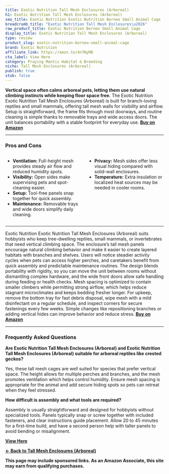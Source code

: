 ```yaml
---
title: Exotic Nutrition Tall Mesh Enclosures (Arboreal)
h1: Exotic Nutrition Tall Mesh Enclosures (Arboreal)
seo_title: Exotic Nutrition Exotic Nutrition Borneo Small Animal Cage
breadcrumb_title: "Exotic Nutrition Tall Mesh Enclosures\u2026"
raw_product_title: Exotic Nutrition Borneo Small Animal Cage
display_title: Exotic Nutrition Tall Mesh Enclosures (Arboreal)
type: review
product_slug: exotic-nutrition-borneo-small-animal-cage
brand: Exotic Nutrition
affiliate_link: https://amzn.to/4n7NyM8
cta_label: View Here
category: Praying Mantis Habitat & Breeding
niche: Tall Mesh Enclosures (Arboreal)
publish: true
stub: false
---
```


<div id="intro" class="full-width">
  <p><strong>Vertical space often calms arboreal pets, letting them use natural climbing instincts while keeping floor space free.</strong> The Exotic Nutrition Exotic Nutrition Tall Mesh Enclosures (Arboreal) is built for branch-loving reptiles and small mammals, offering tall mesh walls for visibility and airflow. Setup is straightforward, the frame fits through most doorways, and routine cleaning is simple thanks to removable trays and wide access doors. The unit balances portability with a stable footprint for everyday use. <a href="https://amzn.to/4n7NyM8" rel="nofollow sponsored noopener" target="_blank"><strong>Buy on Amazon</strong></a></p>
</div>

<hr />
<h3 id="pros-cons">Pros and Cons</h3>
<div class="pc-grid" style="display:grid;grid-template-columns:1fr 1fr;gap:16px;">
  <ul>
    <li><strong>Ventilation:</strong> Full-height mesh provides steady air flow and reduced humidity spots.</li>
    <li><strong>Visibility:</strong> Open sides make supervising pets and spot-cleaning easier.</li>
    <li><strong>Setup:</strong> Tool-free panels snap together for quick assembly.</li>
    <li><strong>Maintenance:</strong> Removable trays and wide doors simplify daily cleaning.</li>
  </ul>
  <ul>
    <li><strong>Privacy:</strong> Mesh sides offer less visual hiding compared with solid-wall enclosures.</li>
    <li><strong>Temperature:</strong> Extra insulation or localized heat sources may be needed in cooler rooms.</li>
  </ul>
</div>
<hr />

<div class="full-width">
  <p>Exotic Nutrition Exotic Nutrition Tall Mesh Enclosures (Arboreal) suits hobbyists who keep tree-dwelling reptiles, small mammals, or invertebrates that need vertical climbing space. The enclosure’s tall mesh panels encourage natural climbing behavior and make it easier to create layered habitats with branches and shelves. Users will notice steadier activity cycles when pets can access higher perches, and caretakers benefit from quick assembly and predictable maintenance routines. The design blends portability with rigidity, so you can move the unit between rooms without dismantling complex hardware, and the wide front doors allow safe handling during feeding or health checks. Mesh spacing is optimized to contain smaller climbers while permitting strong airflow, which helps reduce stagnant microclimates and keeps bedding fresher longer. For upkeep, remove the bottom tray for fast debris disposal, wipe mesh with a mild disinfectant on a regular schedule, and inspect corners for secure fastenings every few weeks. Simple changes like repositioning branches or adding vertical hides can improve behavior and reduce stress. <a href="https://amzn.to/4n7NyM8" rel="nofollow sponsored noopener" target="_blank"><strong>Buy on Amazon</strong></a></p>
</div>

<hr />
<h3 id="faqs">Frequently Asked Questions</h3>

<p><strong>Are Exotic Nutrition Tall Mesh Enclosures (Arboreal) and Exotic Nutrition Tall Mesh Enclosures (Arboreal) suitable for arboreal reptiles like crested geckos?</strong></p>
<p>Yes, these tall mesh cages are well suited for species that prefer vertical space. The height allows for multiple perches and branches, and the mesh promotes ventilation which helps control humidity. Ensure mesh spacing is appropriate for the animal and add secure hiding spots so pets can retreat when they feel stressed.</p>

<p><strong>How difficult is assembly and what tools are required?</strong></p>
<p>Assembly is usually straightforward and designed for hobbyists without specialized tools. Panels typically snap or screw together with included fasteners, and clear instructions guide placement. Allow 20 to 45 minutes for a first-time build, and have a second person help with taller panels to avoid bending or misalignment.</p>

<p><strong
<p><a class="btn" href="https://amzn.to/4n7NyM8" target="_blank" rel="nofollow sponsored noopener">View Here</a></p>
<p><a href="/roundups/praying-mantis-habitat-breeding/tall-mesh-enclosures-arboreal-/">← Back to Tall Mesh Enclosures (Arboreal)</a></p>
<aside class="disclosure">This page may include sponsored links. As an Amazon Associate, this site may earn from qualifying purchases.</aside>

